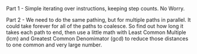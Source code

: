 Part 1 - Simple iterating over instructions, keeping step counts.  No Worry.

Part 2 - We need to do the same pathing, but for multiple paths in parallel.  It could take forever for all of the paths to coalesce.  So find out how long it takes each path to end, then use a little math with Least Common Multiple (lcm) and Greatest Common Denomimator (gcd) to reduce those distances to one common and very large number.